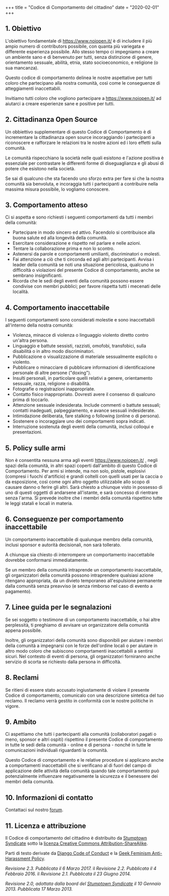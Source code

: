 +++
title = "Codice di Comportamento del cittadino"
date = "2020-02-01"
+++

## 1. Obiettivo

L'obiettivo fondamentale di https://www.noiopen.it/ è di includere il più ampio numero di contributors possibile, con quanta più variegata e differente esperienza possibile. Allo stesso tempo ci impegniamo a creare un ambiente sano e di benvenuto per tutti, senza distinzione di genere, orientamento sessuale, abilità, etnia, stato socioeconomico, e religione (o sua mancanza).

Questo codice di comportamento delinea le nostre aspettative per tutti coloro che partecipano alla nostra comunità, così come le conseguenze di atteggiamenti inaccettabili.

Invitiamo tutti coloro che vogliono partecipare a https://www.noiopen.it/ ad aiutarci a creare esperienze sane e positive per tutti.

## 2. Cittadinanza Open Source

Un obbiettivo supplementare di questo Codice di Comportamento è di incrementare la cittadinanza open source incoraggiando i partecipanti a riconoscere e rafforzare le relazioni tra le nostre azioni ed i loro effetti sulla comunità.

Le comunità rispecchiano la società nelle quali esistono e l'azione positiva è essenziale per contrastare le differenti forme di diseguaglianza e gli abusi di potere che esistono nella società.

Se sai di qualcuno che sta facendo uno sforzo extra per fare si che la nostra comunità sia benvoluta, e incoraggia tutti i partecipanti a contribuire nella massima misura possibile, lo vogliamo conoscere. 

## 3. Comportamento atteso

Ci si aspetta e sono richiesti i seguenti comportamenti da tutti i membri della comunità:

 * Partecipare in modo sincero ed attivo. Facendolo si contribuisce alla buona salute ed alla longevità della comunità.
 * Esercitare considerazione e rispetto nel parlare e nelle azioni.
 * Tentare la collaborazione prima e non lo scontro.
 * Astenersi da parole e comportamenti umilianti, discriminatori o molesti.
 * Fai attenzione a ciò che ti circonda ed agli altri partecipanti. Avvisa i leader della comunità se noti una situazione pericolosa, qualcuno in difficoltà o violazioni del presente Codice di comportamento, anche se sembrano insignificanti.
 * Ricorda che le sedi degli eventi della comunità possono essere condivise con membri pubblici; per favore rispetta tutti i mecenati delle località. 
 
## 4. Comportamento inaccettabile

I seguenti comportamenti sono considerati molestie e sono inaccettabili all'interno della nostra comunità:

 * Violenza, minacce di violenza o linguaggio violento diretto contro un'altra persona.
 * Linguaggio e battute sessisti, razzisti, omofobi, transfobici, sulla disabilità o in altro modo discriminatori.
 * Pubblicazione o visualizzazione di materiale sessualmente esplicito o violento.
 * Pubblicare o minacciare di pubblicare informazioni di identificazione personale di altre persone ("doxing").
 * Insulti personali, in particolare quelli relativi a genere, orientamento sessuale, razza, religione o disabilità.
 * Fotografie o registrazioni inappropriate.
 * Contatto fisico inappropriato. Dovresti avere il consenso di qualcuno prima di toccarlo.
 * Attenzione sessuale indesiderata. Include commenti o battute sessuali; contatti inadeguati, palpeggiamento, e avance sessuali indesiderate.
 * Intimidazione deliberata, fare stalking o following (online o di persona).
 * Sostenere o incoraggiare uno dei comportamenti sopra indicati.
 * Interruzione sostenuta degli eventi della comunità, inclusi colloqui e presentazioni.

## 5. Policy sulle armi

Non è consentita nessuna arma agli eventi https://www.noiopen.it/ , negli spazi della comunità, in altri spazi coperti dall'ambito di questo Codice di Comportamento. Per armi si intende, ma non solo, pistole, esplosivi (compresi i fuochi d'artificio) e grandi coltelli con quelli usati per la caccia o da esposizione, così come ogni altro oggetto utilizzabile allo scopo di causare danno o ferire gli altri. Sarà chiesto a chiunque visto in possesso di uno di questi oggetti di andarsene all'istante, e sarà concesso di rientrare senza l'arma. Si prevede inoltre che i membri della comunità rispettino tutte le leggi statali e locali in materia.

## 6. Conseguenze per comportamento inaccettabile

Un comportamento inaccettabile di qualunque membro della comunità, inclusi sponsor e autorità decisionali, non sarà tollerato.

A chiunque sia chiesto di interrompere un comportamento inaccettabile dovrebbe conformarsi immediatamente.

Se un membro della comunità intraprende un comportamento inaccettabile, gli organizzatori della comunità possono intraprendere qualsiasi azione ritengano appropriata, da un divieto temporaneo all'espulsione permanente dalla comunità senza preavviso (e senza rimborso nel caso di evento a pagamento).

## 7. Linee guida per le segnalazioni

Se sei soggetto o testimone di un comportamento inaccettabile, o hai altre perplessità, ti preghiamo di avvisare un organizzatore della comunità appena possibile.

Inoltre, gli organizzatori della comunità sono disponibili per aiutare i membri della comunità a impegnarsi con le forze dell'ordine locali o per aiutare in altro modo coloro che subiscono comportamenti inaccettabili a sentirsi sicuri. Nel contesto di eventi di persona, gli organizzatori forniranno anche servizio di scorta se richiesto dalla persona in difficoltà.

## 8. Reclami

Se ritieni di essere stato accusato ingiustamente di violare il presente Codice di comportamento, comunicalo con una descrizione sintetica del tuo reclamo. Il reclamo verrà gestito in conformità con le nostre politiche in vigore.

## 9. Ambito

Ci aspettiamo che tutti i partecipanti alla comunità (collaboratori pagati o meno, sponsor e altri ospiti) rispettino il presente Codice di comportamento in tutte le sedi della comunità - online e di persona - nonché in tutte le comunicazioni individuali riguardanti la comunità.

Questo Codice di comportamento e le relative procedure si applicano anche a comportamenti inaccettabili che si verificano al di fuori del campo di applicazione delle attività della comunità quando tale comportamento può potenzialmente influenzare negativamente la sicurezza e il benessere dei membri della comunità.

## 10. Informazioni di contatto

Contattaci sul nostro [forum](https://noiopen.discourse.group).
 
## 11. Licenza e attribuzione

Il Codice di comportamento del cittadino è distribuito da [Stumptown Syndicate](http://stumptownsyndicate.org) sotto la  [licenza Creative Commons Attribution-ShareAlike](http://creativecommons.org/licenses/by-sa/3.0/). 

Parti di testo derivate da [Django Code of Conduct](https://www.djangoproject.com/conduct/) e la [Geek Feminism Anti-Harassment Policy](http://geekfeminism.wikia.com/wiki/Conference_anti-harassment/Policy).

_Revisione 2.3. Pubblicata il 6 Marzo 2017._
						   il 
_Revisione 2.2. Pubblicata il 4 Febbraio 2016._
						   il 
_Revisione 2.1. Pubblicata il 23 Giugno 2014._

_Revisione 2.0, adottata dalla  board del [Stumptown Syndicate](http://stumptownsyndicate.org)  il  10 Gennaio 2013. Pubblicata 17 Marzo 2013._

